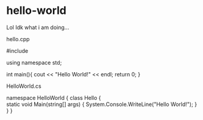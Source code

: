 # hello-world
Lol Idk what i am doing...

hello.cpp

#include <iostream>
  
  using namespace std;
  
  int main(){
  cout << "Hello World!" << endl;
  return 0;
  }
  
  HelloWorld.cs
  
  namespace HelloWorld
{
    class Hello {         
        static void Main(string[] args)
        {
            System.Console.WriteLine("Hello World!");
        }
    }
}
